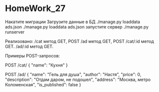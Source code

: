 # HomeWork_27
Накатите миграции
Загрузите данные в БД 
./manage.py loaddata ads.json 
./manage.py loaddata ads.json
запустите сервер 
./manage.py runserver

Реализовано:
/cat метод GET, POST
/ad метод GET, POST
/cat/:id метод GET.
/ad/:id метод GET.

Примеры POST-запросов:

POST /cat/
{
	"name": "Кухня"
}

POST /ad/
{
	"name": "Гель для душа",
	"author": "Настя",
	"price": 0,
	"description": "Отдам даром, не подошел", 
	"address": "Москва, метро Коломенская",
	"is_published": false
}

